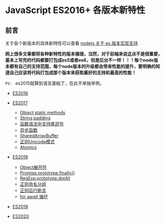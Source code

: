 # JavaScript ES2016+ 各版本新特性

## 前言

关于各个新版本的具体新特性可以查看 [nodejs 关于 es 版本实现支持](https://node.green/)

**网上很多文章都将各种新特性的版本搞错，当然，对于前端来说这点不是很重要，基本上写完的代码都要打包成es5或者es6，但是后台不一样！！！每个node版本都有自己的支持范围，每个node版本的升级都会带来性能的提升，要明确的知道自己应该将代码打包成那个版本来获取最好的支持和最高的性能！**

`PS: ` es2015就算到语言基础了，在此不单独举例。

* [ES2016](ES2016/README.md)

* [ES2017](ES2017/README.md)
  + [Object static methods](ES2017/Object_Static_Methods.md)
  + [String padding](ES2017/String_Padding.md)
  + [函数语法中支持尾逗号](ES2017/Trailing_commas.md)
  + [异步函数](ES2017/异步函数.md)
  + [SharedArrayBuffer](ES2017/异步函数.md)
  + [正则Unicode模式](ES2017/正则Unicode模式.md)
  + [Atomics](ES2017/Atomics/README.md)

* [ES2018](ES2018/README.md)
  + [Object展开符](ES2018/Object展开符.md)
  + [Promise.prototype.finally()](ES2018/Promise.prototype.finally.md)
  + [RegExp.prototype.dotAll](ES2018/RegExp.prototype.dotAll.md)
  + [正则命名分组](ES2018/正则命名分组.md)
  + [正则后行断言](ES2018/正则后行断言.md)
  + [for await 循环](ES2018/for-await-loop.md)

* [ES2019](ES2019/README.md)

* [ES2020](ES2020/README.md)

